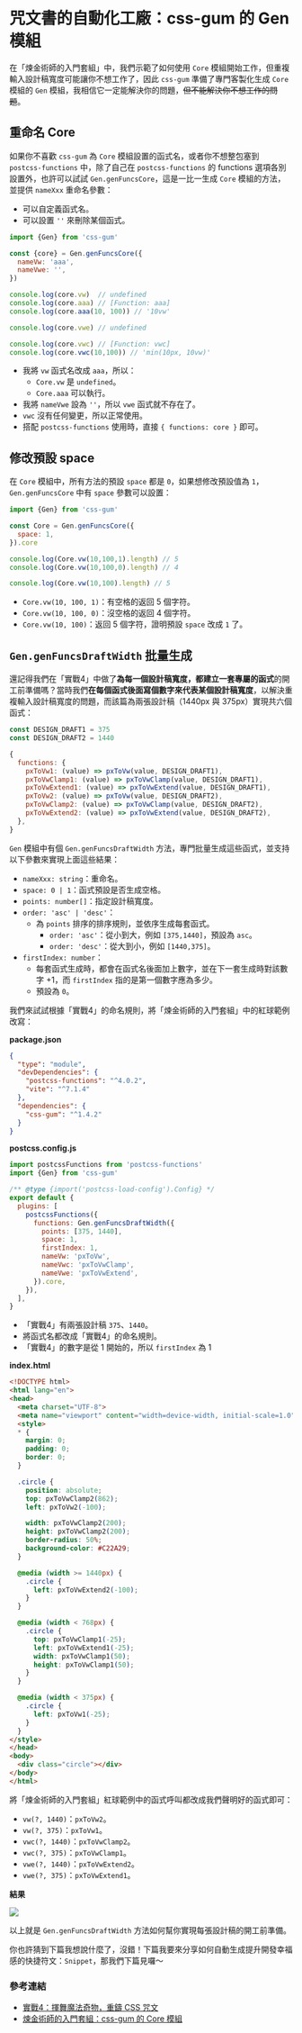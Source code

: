 # 咒文書的自動化工廠：css-gum 的 Gen 模組

在「煉金術師的入門套組」中，我們示範了如何使用 `Core` 模組開始工作，但重複輸入設計稿寬度可能讓你不想工作了，因此 `css-gum` 準備了專門客製化生成 `Core` 模組的 `Gen` 模組，我相信它一定能解決你的問題，~~但不能解決你不想工作的問題~~。

## 重命名 Core

如果你不喜歡 `css-gum` 為 `Core` 模組設置的函式名，或者你不想整包塞到 `postcss-functions` 中，除了自己在 `postcss-functions` 的 functions 選項各別設置外，也許可以試試 `Gen.genFuncsCore`，這是一比一生成 `Core` 模組的方法，並提供 `nameXxx` 重命名參數：

- 可以自定義函式名。
- 可以設置 `''` 來刪除某個函式。

```js
import {Gen} from 'css-gum'

const {core} = Gen.genFuncsCore({
  nameVw: 'aaa',
  nameVwe: '',
})

console.log(core.vw)  // undefined
console.log(core.aaa) // [Function: aaa]
console.log(core.aaa(10, 100)) // '10vw'

console.log(core.vwe) // undefined

console.log(core.vwc) // [Function: vwc]
console.log(core.vwc(10,100)) // 'min(10px, 10vw)'
```

- 我將 `vw` 函式名改成 `aaa`，所以：
  - `Core.vw` 是 `undefined`。
  - `Core.aaa` 可以執行。
- 我將 `nameVwe` 設為 `''`，所以 `vwe` 函式就不存在了。
- `vwc` 沒有任何變更，所以正常使用。
- 搭配 `postcss-functions` 使用時，直接 `{ functions: core }` 即可。

## 修改預設 space

在 `Core` 模組中，所有方法的預設 `space` 都是 `0`，如果想修改預設值為 `1`，`Gen.genFuncsCore` 中有 `space` 參數可以設置：

```js
import {Gen} from 'css-gum'

const Core = Gen.genFuncsCore({
  space: 1,
}).core

console.log(Core.vw(10,100,1).length) // 5
console.log(Core.vw(10,100,0).length) // 4

console.log(Core.vw(10,100).length) // 5
```

- `Core.vw(10, 100, 1)`：有空格的返回 5 個字符。
- `Core.vw(10, 100, 0)`：沒空格的返回 4 個字符。
- `Core.vw(10, 100)`：返回 5 個字符，證明預設 `space` 改成 `1` 了。

## `Gen.genFuncsDraftWidth` 批量生成

還記得我們在「實戰4」中做了**為每一個設計稿寬度，都建立一套專屬的函式**的開工前準備嗎？當時我們**在每個函式後面寫個數字來代表某個設計稿寬度**，以解決重複輸入設計稿寬度的問題，而該篇為兩張設計稿（1440px 與 375px）實現共六個函式：

```js
const DESIGN_DRAFT1 = 375
const DESIGN_DRAFT2 = 1440

{
  functions: {
    pxToVw1: (value) => pxToVw(value, DESIGN_DRAFT1),
    pxToVwClamp1: (value) => pxToVwClamp(value, DESIGN_DRAFT1),
    pxToVwExtend1: (value) => pxToVwExtend(value, DESIGN_DRAFT1),
    pxToVw2: (value) => pxToVw(value, DESIGN_DRAFT2),
    pxToVwClamp2: (value) => pxToVwClamp(value, DESIGN_DRAFT2),
    pxToVwExtend2: (value) => pxToVwExtend(value, DESIGN_DRAFT2),
  },
}
```

`Gen` 模組中有個 `Gen.genFuncsDraftWidth` 方法，專門批量生成這些函式，並支持以下參數來實現上面這些結果：

- `nameXxx: string`：重命名。
- `space: 0 | 1`：函式預設是否生成空格。
- `points: number[]`：指定設計稿寬度。
- `order: 'asc' | 'desc'`：
  - 為 `points` 排序的排序規則，並依序生成每套函式。
    - `order: 'asc'`：從小到大，例如 `[375,1440]`，預設為 `asc`。
    - `order: 'desc'`：從大到小，例如 `[1440,375]`。
- `firstIndex: number`：
  - 每套函式生成時，都會在函式名後面加上數字，並在下一套生成時對該數字 +1，而 `firstIndex` 指的是第一個數字應為多少。
  - 預設為 `0`。

我們來試試根據「實戰4」的命名規則，將「煉金術師的入門套組」中的紅球範例改寫：

**package.json**

```json
{
  "type": "module",
  "devDependencies": {
    "postcss-functions": "^4.0.2",
    "vite": "^7.1.4"
  },
  "dependencies": {
    "css-gum": "^1.4.2"
  }
}
```

**postcss.config.js**

```js
import postcssFunctions from 'postcss-functions'
import {Gen} from 'css-gum'

/** @type {import('postcss-load-config').Config} */
export default {
  plugins: [
    postcssFunctions({
      functions: Gen.genFuncsDraftWidth({
        points: [375, 1440],
        space: 1,
        firstIndex: 1,
        nameVw: 'pxToVw',
        nameVwc: 'pxToVwClamp',
        nameVwe: 'pxToVwExtend',
      }).core,
    }),
  ],
}
```

- 「實戰4」有兩張設計稿 `375`、`1440`。
- 將函式名都改成「實戰4」的命名規則。
- 「實戰4」的數字是從 1 開始的，所以 `firstIndex` 為 1

**index.html**

```html
<!DOCTYPE html>
<html lang="en">
<head>
  <meta charset="UTF-8">
  <meta name="viewport" content="width=device-width, initial-scale=1.0">
  <style>
  * {
    margin: 0;
    padding: 0;
    border: 0;
  }

  .circle {
    position: absolute;
    top: pxToVwClamp2(862);
    left: pxToVw2(-100);

    width: pxToVwClamp2(200);
    height: pxToVwClamp2(200);
    border-radius: 50%;
    background-color: #C22A29;
  }

  @media (width >= 1440px) {
    .circle {
      left: pxToVwExtend2(-100);
    }
  }

  @media (width < 768px) {
    .circle {
      top: pxToVwClamp1(-25);
      left: pxToVwExtend1(-25);
      width: pxToVwClamp1(50);
      height: pxToVwClamp1(50);
    }
  }

  @media (width < 375px) {
    .circle {
      left: pxToVw1(-25);
    }
  }
</style>
</head>
<body>
  <div class="circle"></div>
</body>
</html>
```

將「煉金術師的入門套組」紅球範例中的函式呼叫都改成我們聲明好的函式即可：

- `vw(?, 1440)`：`pxToVw2`。
- `vw(?, 375)`：`pxToVw1`。
- `vwc(?, 1440)`：`pxToVwClamp2`。
- `vwc(?, 375)`：`pxToVwClamp1`。
- `vwe(?, 1440)`：`pxToVwExtend2`。
- `vwe(?, 375)`：`pxToVwExtend1`。

**結果**

![](./assets/batch.gif)

以上就是 `Gen.genFuncsDraftWidth` 方法如何幫你實現每張設計稿的開工前準備。

你也許猜到下篇我想說什麼了，沒錯！下篇我要來分享如何自動生成提升開發幸福感的快捷符文：`Snippet`，那我們下篇見囉～

### 參考連結

- [實戰4：揮舞魔法奇物，重鑄 CSS 咒文](../../4-postcss-functions/postcss-functions-2/index.md)
- [煉金術師的入門套組：css-gum 的 Core 模組](../css-gum-2/index.md)
